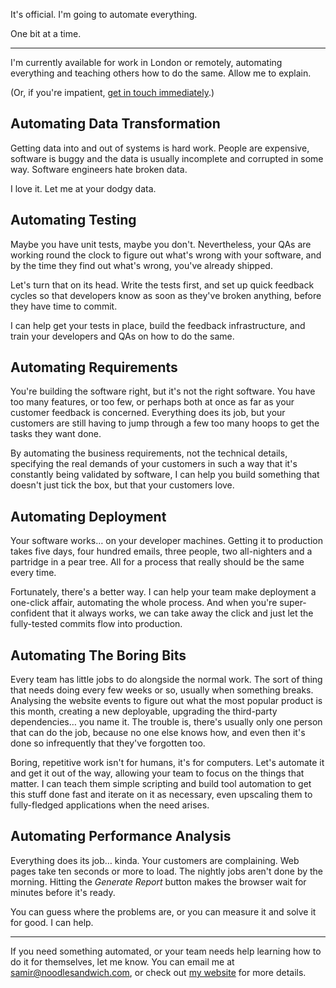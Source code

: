 It's official. I'm going to automate everything.

One bit at a time.

---

I'm currently available for work in London or remotely, automating everything and teaching others how to do the same. Allow me to explain.

(Or, if you're impatient, [get in touch immediately](mailto:samir@noodlesandwich.com).)

## Automating Data Transformation

Getting data into and out of systems is hard work. People are expensive, software is buggy and the data is usually incomplete and corrupted in some way. Software engineers hate broken data.

I love it. Let me at your dodgy data.

## Automating Testing

Maybe you have unit tests, maybe you don't. Nevertheless, your QAs are working round the clock to figure out what's wrong with your software, and by the time they find out what's wrong, you've already shipped.

Let's turn that on its head. Write the tests first, and set up quick feedback cycles so that developers know as soon as they've broken anything, before they have time to commit.

I can help get your tests in place, build the feedback infrastructure, and train your developers and QAs on how to do the same.

## Automating Requirements

You're building the software right, but it's not the right software. You have too many features, or too few, or perhaps both at once as far as your customer feedback is concerned. Everything does its job, but your customers are still having to jump through a few too many hoops to get the tasks they want done.

By automating the business requirements, not the technical details, specifying the real demands of your customers in such a way that it's constantly being validated by software, I can help you build something that doesn't just tick the box, but that your customers love.

## Automating Deployment

Your software works… on your developer machines. Getting it to production takes five days, four hundred emails, three people, two all-nighters and a partridge in a pear tree. All for a process that really should be the same every time.

Fortunately, there's a better way. I can help your team make deployment a one-click affair, automating the whole process. And when you're super-confident that it always works, we can take away the click and just let the fully-tested commits flow into production.

## Automating The Boring Bits

Every team has little jobs to do alongside the normal work. The sort of thing that needs doing every few weeks or so, usually when something breaks. Analysing the website events to figure out what the most popular product is this month, creating a new deployable, upgrading the third-party dependencies… you name it. The trouble is, there's usually only one person that can do the job, because no one else knows how, and even then it's done so infrequently that they've forgotten too.

Boring, repetitive work isn't for humans, it's for computers. Let's automate it and get it out of the way, allowing your team to focus on the things that matter. I can teach them simple scripting and build tool automation to get this stuff done fast and iterate on it as necessary, even upscaling them to fully-fledged applications when the need arises.

## Automating Performance Analysis

Everything does its job… kinda. Your customers are complaining. Web pages take ten seconds or more to load. The nightly jobs aren't done by the morning. Hitting the *Generate Report* button makes the browser wait for minutes before it's ready.

You can guess where the problems are, or you can measure it and solve it for good. I can help.

---

If you need something automated, or your team needs help learning how to do it for themselves, let me know. You can email me at [samir@noodlesandwich.com](mailto:samir@noodlesandwich.com), or check out [my website][Noodle Sandwich] for more details.

[Noodle Sandwich]: http://noodlesandwich.com/
